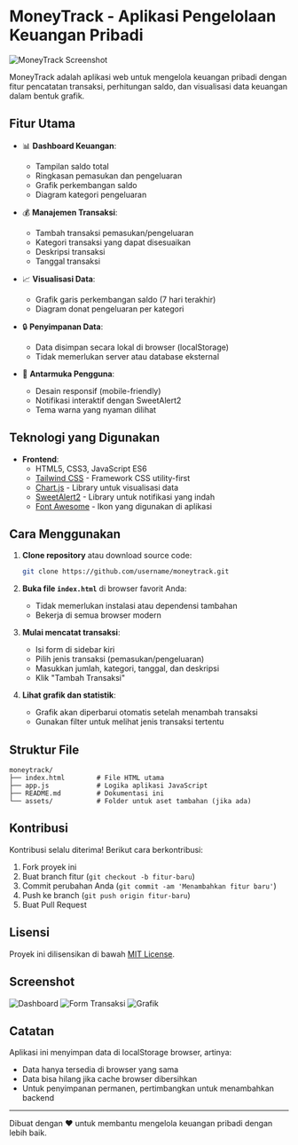 # MoneyTrack - Aplikasi Pengelolaan Keuangan Pribadi

![MoneyTrack Screenshot](https://via.placeholder.com/800x400.png?text=MoneyTrack+Screenshot)

MoneyTrack adalah aplikasi web untuk mengelola keuangan pribadi dengan fitur pencatatan transaksi, perhitungan saldo, dan visualisasi data keuangan dalam bentuk grafik.

## Fitur Utama

- 📊 **Dashboard Keuangan**:
  - Tampilan saldo total
  - Ringkasan pemasukan dan pengeluaran
  - Grafik perkembangan saldo
  - Diagram kategori pengeluaran

- 💰 **Manajemen Transaksi**:
  - Tambah transaksi pemasukan/pengeluaran
  - Kategori transaksi yang dapat disesuaikan
  - Deskripsi transaksi
  - Tanggal transaksi

- 📈 **Visualisasi Data**:
  - Grafik garis perkembangan saldo (7 hari terakhir)
  - Diagram donat pengeluaran per kategori

- 🔒 **Penyimpanan Data**:
  - Data disimpan secara lokal di browser (localStorage)
  - Tidak memerlukan server atau database eksternal

- 🎨 **Antarmuka Pengguna**:
  - Desain responsif (mobile-friendly)
  - Notifikasi interaktif dengan SweetAlert2
  - Tema warna yang nyaman dilihat

## Teknologi yang Digunakan

- **Frontend**:
  - HTML5, CSS3, JavaScript ES6
  - [Tailwind CSS](https://tailwindcss.com/) - Framework CSS utility-first
  - [Chart.js](https://www.chartjs.org/) - Library untuk visualisasi data
  - [SweetAlert2](https://sweetalert2.github.io/) - Library untuk notifikasi yang indah
  - [Font Awesome](https://fontawesome.com/) - Ikon yang digunakan di aplikasi

## Cara Menggunakan

1. **Clone repository** atau download source code:
   ```bash
   git clone https://github.com/username/moneytrack.git
   ```

2. **Buka file `index.html`** di browser favorit Anda:
   - Tidak memerlukan instalasi atau dependensi tambahan
   - Bekerja di semua browser modern

3. **Mulai mencatat transaksi**:
   - Isi form di sidebar kiri
   - Pilih jenis transaksi (pemasukan/pengeluaran)
   - Masukkan jumlah, kategori, tanggal, dan deskripsi
   - Klik "Tambah Transaksi"

4. **Lihat grafik dan statistik**:
   - Grafik akan diperbarui otomatis setelah menambah transaksi
   - Gunakan filter untuk melihat jenis transaksi tertentu

## Struktur File

```
moneytrack/
├── index.html        # File HTML utama
├── app.js            # Logika aplikasi JavaScript
├── README.md         # Dokumentasi ini
└── assets/           # Folder untuk aset tambahan (jika ada)
```

## Kontribusi

Kontribusi selalu diterima! Berikut cara berkontribusi:

1. Fork proyek ini
2. Buat branch fitur (`git checkout -b fitur-baru`)
3. Commit perubahan Anda (`git commit -am 'Menambahkan fitur baru'`)
4. Push ke branch (`git push origin fitur-baru`)
5. Buat Pull Request

## Lisensi

Proyek ini dilisensikan di bawah [MIT License](LICENSE).

## Screenshot

![Dashboard](https://via.placeholder.com/400x300.png?text=Dashboard)
![Form Transaksi](https://via.placeholder.com/400x300.png?text=Form+Transaksi)
![Grafik](https://via.placeholder.com/400x300.png?text=Grafik+Keuangan)

## Catatan

Aplikasi ini menyimpan data di localStorage browser, artinya:
- Data hanya tersedia di browser yang sama
- Data bisa hilang jika cache browser dibersihkan
- Untuk penyimpanan permanen, pertimbangkan untuk menambahkan backend

---

Dibuat dengan ❤️ untuk membantu mengelola keuangan pribadi dengan lebih baik.